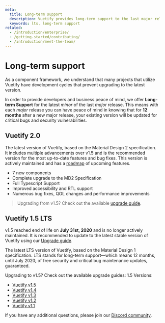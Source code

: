 ```yaml
---
meta:
  title: Long-term support
  description: Vuetify provides long-term support to the last major release for 12 months for critical bugs and security vulnerabilities.
  keywords: lts, long-term support
related:
  - /introduction/enterprise/
  - /getting-started/contributing/
  - /introduction/meet-the-team/
---
```


# Long-term support

As a component framework, we understand that many projects that utilize Vuetify have development cycles that prevent upgrading to the latest version.

In order to provide developers and business peace of mind, we offer **Long-term Support** for the latest _minor_ of the last _major_ release. This means with each _major_ release you can have peace of mind in knowing that for **12 months** after a new major release, your existing version will be updated for critical bugs and security vulnerabilities.

<promoted slug="business-support" />

## Vuetify 2.0

The latest version of Vuetify, based on the Material Design 2 specification. It includes multiple advancements over v1.5 and is the recommended version for the most up-to-date features and bug fixes. This version is actively maintained and has a [roadmap](/introduction/roadmap/) of upcoming features.

- 7 new components
- Complete upgrade to the MD2 Specification
- Full Typescript Support
- Improved accessibility and RTL support
- Numerous bug fixes, QOL changes and performance improvements

> Upgrading from v1.5? Check out the available [upgrade guide](https://github.com/vuetifyjs/vuetify/releases/tag/v2.0.0#user-content-upgrade-guide).

## Vuetify 1.5 LTS

<alert type="error">

  v1.5 reached end of life on **July 31st, 2020** and is no longer actively maintained. It is recommended to update to the latest stable version of Vuetify using our [Upgrade guide](/getting-started/upgrade-guide/).

</alert>

The latest LTS version of Vuetify, based on the Material Design 1 specification. LTS stands for long-term support—which means 12 months, until July 2020, of free security and critical bug maintenance updates, guaranteed.

Upgrading to v1.5? Check out the available upgrade guides:
1.5 Versions:

- [Vuetify v1.5](https://github.com/vuetifyjs/vuetify/releases/tag/v1.5.0)
- [Vuetify v1.4](https://github.com/vuetifyjs/vuetify/releases/tag/v1.4.0)
- [Vuetify v1.3](https://github.com/vuetifyjs/vuetify/releases/tag/v1.3.0)
- [Vuetify v1.2](https://github.com/vuetifyjs/vuetify/releases/tag/v1.2.0)
- [Vuetify v1.1](https://github.com/vuetifyjs/vuetify/releases/tag/v1.1.0)

If you have any additional questions, please join our [Discord community](https://community.vuetifyjs.com).

<backmatter />
